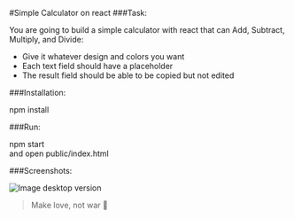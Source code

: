 #Simple Calculator on react
###Task:

You are going to build a simple calculator with react that can Add, Subtract, Multiply, and Divide:


* Give it whatever design and colors you want
* Each text field should have a placeholder
* The result field should be able to be copied but not edited

###Installation:

npm install

###Run:

npm start  
and open public/index.html

###Screenshots:

![Image desktop version](http://joxi.net/E2pb8WdIB6aNxr.png)

> Make love, not war :open_hands:
